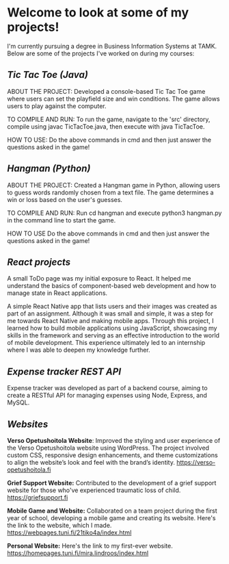 # Welcome to look at some of my projects!

I'm currently pursuing a degree in Business Information Systems at TAMK. Below are some of the projects I've worked on during my courses:

## _Tic Tac Toe (Java)_

ABOUT THE PROJECT: Developed a console-based Tic Tac Toe game where users can set the playfield size and win conditions. The game allows users to play against the computer.

TO COMPILE AND RUN: To run the game, navigate to the 'src' directory, compile using javac TicTacToe.java, then execute with java TicTacToe.

HOW TO USE: Do the above commands in cmd and then just answer the questions asked in the game!

## _Hangman (Python)_

ABOUT THE PROJECT: Created a Hangman game in Python, allowing users to guess words randomly chosen from a text file. The game determines a win or loss based on the user's guesses.

TO COMPILE AND RUN: Run cd hangman and execute python3 hangman.py in the command line to start the game.

HOW TO USE Do the above commands in cmd and then just answer the questions asked in the game!

## _React projects_

A small ToDo page was my initial exposure to React. It helped me understand the basics of component-based web development and how to manage state in React applications.

A simple React Native app that lists users and their images was created as part of an assignment. Although it was small and simple, it was a step for me towards React Native and making mobile apps. Through this project, I learned how to build mobile applications using JavaScript, showcasing my skills in the framework and serving as an effective introduction to the world of mobile development. This experience ultimately led to an internship where I was able to deepen my knowledge further.


## _Expense tracker REST API_

Expense tracker was developed as part of a backend course, aiming to create a RESTful API for managing expenses using Node, Express, and MySQL.

## _Websites_

**Verso Opetushoitola Website**: Improved the styling and user experience of the Verso Opetushoitola website using WordPress. The project involved custom CSS, responsive design enhancements, and theme customizations to align the website’s look and feel with the brand’s identity. https://verso-opetushoitola.fi

**Grief Support Website:** Contributed to the development of a grief support website for those who've experienced traumatic loss of child. https://griefsupport.fi

**Mobile Game and Website:** Collaborated on a team project during the first year of school, developing a mobile game and creating its website. Here's the link to the website, which I made. https://webpages.tuni.fi/21tiko4a/index.html

**Personal Website:** Here's the link to my first-ever website. https://homepages.tuni.fi/mira.lindroos/index.html

